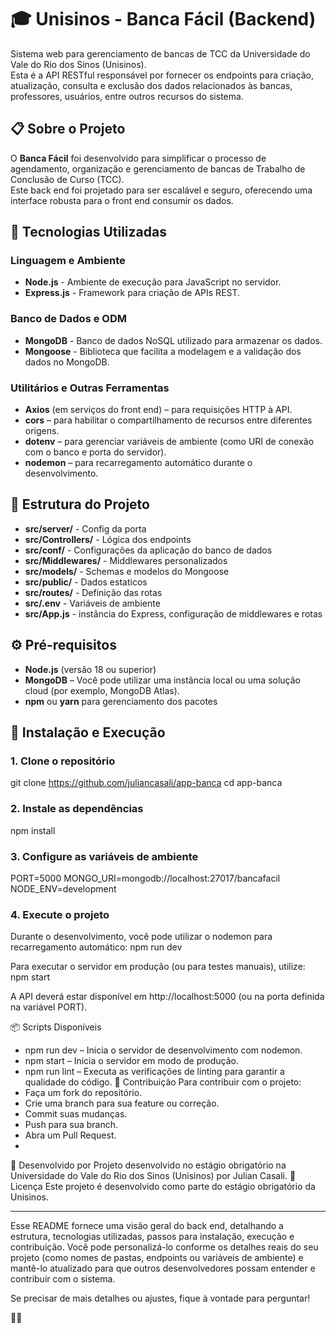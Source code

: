 # 🎓 Unisinos - Banca Fácil (Backend)

Sistema web para gerenciamento de bancas de TCC da Universidade do Vale do Rio dos Sinos (Unisinos).  
Esta é a API RESTful responsável por fornecer os endpoints para criação, atualização, consulta e exclusão dos dados relacionados às bancas, professores, usuários, entre outros recursos do sistema.

## 📋 Sobre o Projeto

O **Banca Fácil** foi desenvolvido para simplificar o processo de agendamento, organização e gerenciamento de bancas de Trabalho de Conclusão de Curso (TCC).  
Este back end foi projetado para ser escalável e seguro, oferecendo uma interface robusta para o front end consumir os dados.

## 🚀 Tecnologias Utilizadas

### Linguagem e Ambiente
- **Node.js** - Ambiente de execução para JavaScript no servidor.
- **Express.js** - Framework para criação de APIs REST.

### Banco de Dados e ODM
- **MongoDB** - Banco de dados NoSQL utilizado para armazenar os dados.
- **Mongoose** - Biblioteca que facilita a modelagem e a validação dos dados no MongoDB.

### Utilitários e Outras Ferramentas
- **Axios** (em serviços do front end) – para requisições HTTP à API.
- **cors** – para habilitar o compartilhamento de recursos entre diferentes origens.
- **dotenv** – para gerenciar variáveis de ambiente (como URI de conexão com o banco e porta do servidor).
- **nodemon** – para recarregamento automático durante o desenvolvimento.

## 📁 Estrutura do Projeto

- **src/server/** - Config da porta
- **src/Controllers/** -  Lógica dos endpoints
- **src/conf/** - Configurações da aplicação do banco de dados
- **src/Middlewares/** - Middlewares personalizados
- **src/models/** - Schemas e modelos do Mongoose
- **src/public/** - Dados estaticos
- **src/routes/** - Definição das rotas
- **src/.env** - Variáveis de ambiente
- **src/App.js** - instância do Express, configuração de middlewares e rotas


## ⚙️ Pré-requisitos

- **Node.js** (versão 18 ou superior)
- **MongoDB** – Você pode utilizar uma instância local ou uma solução cloud (por exemplo, MongoDB Atlas).
- **npm** ou **yarn** para gerenciamento dos pacotes

## 🔧 Instalação e Execução

### 1. Clone o repositório
git clone https://github.com/juliancasali/app-banca
cd app-banca

### 2. Instale as dependências
npm install

### 3. Configure as variáveis de ambiente
PORT=5000
MONGO_URI=mongodb://localhost:27017/bancafacil
NODE_ENV=development

### 4. Execute o projeto
Durante o desenvolvimento, você pode utilizar o nodemon para recarregamento automático:
npm run dev

Para executar o servidor em produção (ou para testes manuais), utilize:
npm start


A API deverá estar disponível em http://localhost:5000 (ou na porta definida na variável PORT).


📦 Scripts Disponíveis
- npm run dev – Inicia o servidor de desenvolvimento com nodemon.
- npm start – Inicia o servidor em modo de produção.
- npm run lint – Executa as verificações de linting para garantir a qualidade do código.
🤝 Contribuição
Para contribuir com o projeto:
- Faça um fork do repositório.
- Crie uma branch para sua feature ou correção.
- Commit suas mudanças.
- Push para sua branch.
- Abra um Pull Request.
- 
👥 Desenvolvido por
Projeto desenvolvido no estágio obrigatório na Universidade do Vale do Rio dos Sinos (Unisinos) por Julian Casali.
📄 Licença
Este projeto é desenvolvido como parte do estágio obrigatório da Unisinos.

---

Esse README fornece uma visão geral do back end, detalhando a estrutura, tecnologias utilizadas, passos para instalação, execução e contribuição. Você pode personalizá-lo conforme os detalhes reais do seu projeto (como nomes de pastas, endpoints ou variáveis de ambiente) e mantê-lo atualizado para que outros desenvolvedores possam entender e contribuir com o sistema.

Se precisar de mais detalhes ou ajustes, fique à vontade para perguntar!







